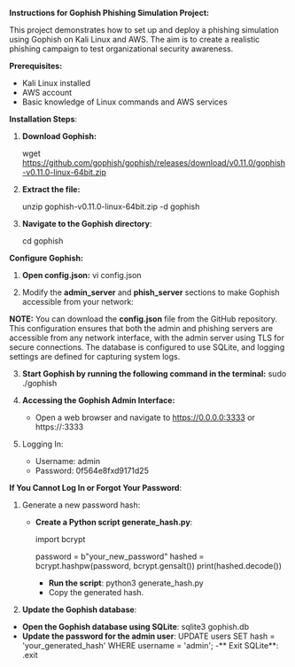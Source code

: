 **Instructions for Gophish Phishing Simulation Project:**

This project demonstrates how to set up and deploy a phishing simulation using Gophish on Kali Linux and AWS. The aim is to create a realistic phishing campaign to test organizational security awareness.

**Prerequisites:**

- Kali Linux installed
- AWS account
- Basic knowledge of Linux commands and AWS services

**Installation Steps**:

1. **Download Gophish:**

   wget https://github.com/gophish/gophish/releases/download/v0.11.0/gophish-v0.11.0-linux-64bit.zip

2. **Extract the file:**

   unzip gophish-v0.11.0-linux-64bit.zip -d gophish
  
3. **Navigate to the Gophish directory**:

   cd gophish

**Configure Gophish:**

1. **Open config.json:**  vi config.json

2. Modify the **admin_server** and **phish_server** sections to make Gophish accessible from your network:

**NOTE:** You can download the **config.json** file from the GitHub repository. This configuration ensures that both the admin and phishing servers are accessible from any network interface, with the admin server using TLS for secure connections. The database is configured to use SQLite, and logging settings are defined for capturing system logs. 

3. **Start Gophish by running the following command in the terminal:** sudo ./gophish

4. **Accessing the Gophish Admin Interface:**
   - Open a web browser and navigate to https://0.0.0.0:3333 or https://<Your-Kali-Linux-IP>:3333

5. Logging In:

   - Username: admin
   - Password:  0f564e8fxd9171d25

**If You Cannot Log In or Forgot Your Password**:

1. Generate a new password hash:

   - **Create a Python script generate_hash.py**:

      import bcrypt

      password = b"your_new_password"
      hashed = bcrypt.hashpw(password, bcrypt.gensalt())
      print(hashed.decode())

     - **Run the script**: python3 generate_hash.py
     - Copy the generated hash.
    
2. **Update the Gophish database**: 

- **Open the Gophish database using SQLite**: sqlite3 gophish.db
- **Update the password for the admin user**: UPDATE users SET hash = 'your_generated_hash' WHERE username = 'admin';
-** Exit SQLite**: .exit


  


